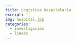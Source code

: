 ```yaml
---
title: Logistica Hospitalaria
excerpt: ''
img: hospital.jpg
categories:
  - investigación
  - lineas
---
```

